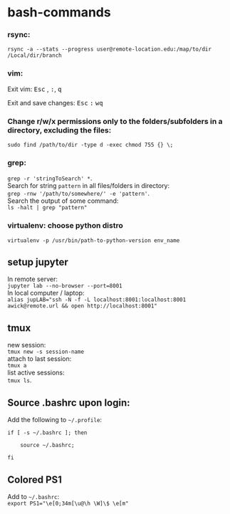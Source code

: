 # bash-commands

### rsync:

`rsync -a --stats --progress user@remote-location.edu:/map/to/dir /Local/dir/branch`

### vim:

Exit vim:
<kbd>Esc</kbd> , <kbd>:</kbd>, <kbd>q</kbd>

Exit and save changes: 
<kbd>Esc</kbd> <kbd>:</kbd> <kbd>w</kbd><kbd>q</kbd>

### Change r/w/x permissions only to the folders/subfolders in a directory, excluding the files:
`sudo find /path/to/dir -type d -exec chmod 755 {} \;`

### grep:
`grep -r 'stringToSearch' *`.   
Search for string `pattern` in all files/folders in directory:  
`grep -rnw '/path/to/somewhere/' -e 'pattern'`.   
Search the output of some command:   
`ls -halt | grep "pattern"`

### virtualenv: choose python distro

`virtualenv -p /usr/bin/path-to-python-version env_name`


## setup jupyter 
In remote server:  
`jupyter lab --no-browser --port=8001`     
In local computer / laptop:  
`alias jupLAB="ssh -N -f -L localhost:8001:localhost:8001 awick@remote.url && open http://localhost:8001"`  

## tmux 
new session:   
`tmux new -s session-name`  
attach to last session:  
`tmux a`   
list active sessions:   
`tmux ls`. 

## Source .bashrc upon login:
Add the following to `~/.profile`:

`if [ -s ~/.bashrc ]; then` 

`    source ~/.bashrc;`

`fi`


## Colored PS1  
Add to `~/.bashrc`:  
`export PS1="\e[0;34m[\u@\h \W]\$ \e[m"`
